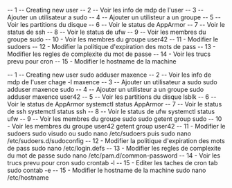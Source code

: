-- 1 -- Creating new user
-- 2 -- Voir les info de mdp de l'user
-- 3 -- Ajouter un utilisateur a sudo 
-- 4 -- Ajouter un utilisteur a un groupe
-- 5 -- Voir les partitions du disque
-- 6 -- Voir le status de AppArmor
-- 7 -- Voir le status de ssh
-- 8 -- Voir le status de ufw
-- 9 -- Voir les membres du groupe sudo 
-- 10 - Voir les membres du groupe user42
-- 11 - Modifier le sudoers
-- 12 - Modifier la politique d'expiration des mots de pass
-- 13 - Modifier les regles de complexite du mot de passe
-- 14 - Voir les trucs prevu pour cron
-- 15 - Modifier le hostname de la machine


-- 1 -- Creating new user
sudo adduser maxence
-- 2 -- Voir les info de mdp de l'user
chage -l maxence
-- 3 -- Ajouter un utilisateur a sudo 
sudo adduser maxence sudo
-- 4 -- Ajouter un utilisteur a un groupe
sudo adduser maxence user42
-- 5 -- Voir les partitions du disque
lsblk
-- 6 -- Voir le status de AppArmor
systemctl status AppArmor
-- 7 -- Voir le status de ssh
systemctl status ssh
-- 8 -- Voir le status de ufw
systemctl status ufw
-- 9 -- Voir les membres du groupe sudo 
sudo getent group sudo
-- 10 - Voir les membres du groupe user42
getent group user42
-- 11 - Modifier le sudoers
sudo visudo ou sudo nano /etc/sudoers
puis sudo nano /etc/sudoers.d/sudoconfig
-- 12 - Modifier la politique d'expiration des mots de pass
sudo nano /etc/login.defs
-- 13 - Modifier les regles de complexite du mot de passe
sudo nano /etc/pam.d/common-password
-- 14 - Voir les trucs prevu pour cron
sudo crontab -l
-- 15 - Editer les taches de cron tab
sudo contab -e
-- 15 - Modifier le hostname de la machine
sudo nano /etc/hostname